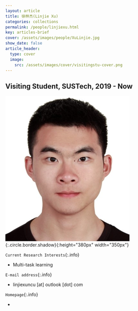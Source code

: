 ```yaml
---
layout: article
title: 徐林杰(Linjie Xu)
categories: collections
permalink: /people/linjiexu.html
key: articles-brief
cover: /assets/images/people/XuLinjie.jpg
show_date: false
article_header:
  type: cover
  image:
    src: /assets/images/cover/visitingstu-cover.png
---
```



<div class="article__content" markdown="1">

## Visiting Student, SUSTech, 2019 - Now

<!--more-->
![Image](/assets/images/people/XuLinjie.jpg){:.circle.border.shadow}{:height="380px" width="350px"}

`Current Research Interests`{:.info}

- Multi-task learning

`E-mail address`{:.info}

- linjiexuncu [at] outlook [dot] com

`Homepage`{:.info}

<div class="author-links">
  <ul class="menu menu--nowrap menu--inline">
	  <li title="homepage">
	  <a class="button button--circle mail-button" itemprop="sameAs" href="https://egg-west.github.io/" target="_blank">
	    <i class="fa fa-home"></i>
	  </a>
  	  </li>
  </ul>
</div>
</div>
